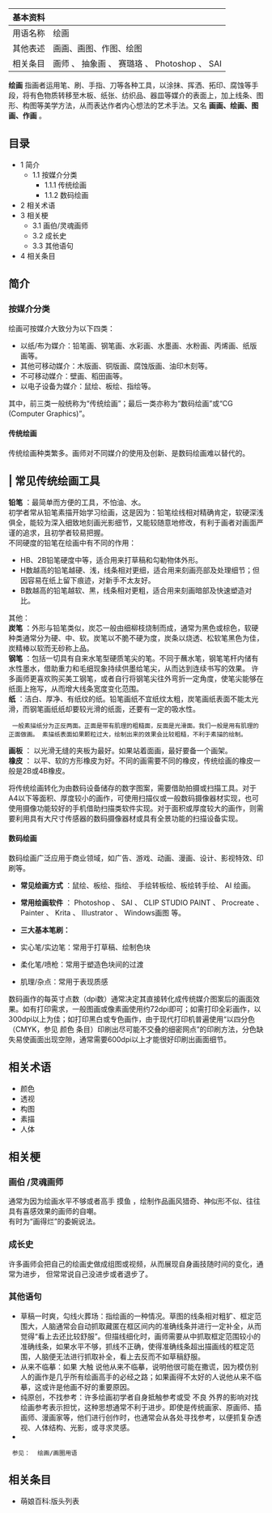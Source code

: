 |  **基本资料**  ||
|---|---|
|用语名称  |  绘画   |
|其他表述  |  画画、画图、作图、绘图   |
|相关条目  |  画师  、  抽象画  、  赛璐珞  、  Photoshop  、  SAI   |
  
  
**绘画**
指画者运用笔、刷、手指、刀等各种工具，以涂抹、挥洒、拓印、腐蚀等手段，将有色物质转移至木板、纸张、纺织品、器皿等媒介的表面上，加上线条、图形、构图等美学方法，从而表达作者内心想法的艺术手法。又名
**画画、绘画、图画、作画** 。

##  目录

  * 1  简介 
    * 1.1  按媒介分类 
      * 1.1.1  传统绘画 
      * 1.1.2  数码绘画 
  * 2  相关术语 
  * 3  相关梗 
    * 3.1  画伯/灵魂画师 
    * 3.2  成长史 
    * 3.3  其他语句 
  * 4  相关条目 

##  简介

###  按媒介分类

绘画可按媒介大致分为以下四类：

  * 以纸/布为媒介：铅笔画、钢笔画、水彩画、水墨画、水粉画、丙烯画、纸版画等。 
  * 其他可移动媒介：木版画、铜版画、腐蚀版画、油印木刻等。 
  * 不可移动媒介：壁画、稻田画等。 
  * 以电子设备为媒介：鼠绘、板绘、指绘等。 

其中，前三类一般统称为“传统绘画”；最后一类亦称为“数码绘画”或“CG (Computer Graphics)”。

####  传统绘画

传统绘画种类繁多。画师对不同媒介的使用及创新、是数码绘画难以替代的。

|  常见传统绘画工具  
---  
**铅笔** ：最简单而方便的工具，不怕油、水。 </br>
初学者常从铅笔素描开始学习绘画，这是因为：铅笔绘线相对精确肯定，软硬深浅俱全，能较为深入细致地刻画光影细节，又能较随意地修改，有利于画者对画面严谨的追求，且初学者较易把握。
</br> 不同硬度的铅笔在绘画中有不同的作用： </br>

  * HB、2B铅笔硬度中等，适合用来打草稿和勾勒物体外形。 
  * H数越高的铅笔越硬、浅，线条相对更细，适合用来刻画亮部及处理细节；但因容易在纸上留下痕迹，对新手不太友好。 
  * B数越高的铅笔越软、黑，线条相对更粗，适合用来刻画暗部及快速塑造对比。 

其他： </br> **炭笔**
：外形与铅笔类似，炭芯一般由细柳枝烧制而成，通常为黑色或棕色，软硬种类通常分为硬、中、软。炭笔以不脆不硬为度，炭条以烧透、松软笔黑色为佳，炭精棒以软而无砂称上品。
</br> **钢笔**
：包括一切具有自来水笔型硬质笔尖的笔。不同于蘸水笔，钢笔笔杆内储有水性墨水，借助重力和毛细现象持续供墨给笔尖，从而达到连续书写的效果。
许多画师更喜欢购买美工钢笔，或者自行将钢笔尖往外弯折一定角度，使笔尖能够在纸面上拖写，从而增大线条宽度变化范围。 </br> **纸**
：洁白、厚净、有纸纹的纸。铅笔画纸不宜纸纹太粗，炭笔画纸表面不能太光滑，而钢笔画纸纸却要较光滑的纸面，还要有一定的吸水性。 </br>

     一般素描纸分为正反两面。正面是带有肌理的粗糙面，反面是光滑面。我们一般是用有肌理的正面做画。 素描纸表面如果颗粒过大，绘制出来的效果会比较粗糙，不利于素描的绘制。 
**画板** ： 以光滑无缝的夹板为最好。如果站着面画，最好要备一个画架。 </br> **橡皮** ：
以平、软的方形橡皮为好。不同的画需要不同的橡皮，传统绘画的橡皮一般是2B或4B橡皮。 </br>  
  
将传统绘画转化为由数码设备储存的数字图案，需要借助拍摄或扫描工具。对于A4以下等面积、厚度较小的画作，可使用扫描仪或一般数码摄像器材实现，也可使用摄像功能较好的手机借助扫描类软件实现。对于面积或厚度较大的画作，则需要利用具有大尺寸传感器的数码摄像器材或具有全景功能的扫描设备实现。

####  数码绘画

数码绘画广泛应用于商业领域，如广告、游戏、动画、漫画、设计、影视特效、印刷等。

  * **常见绘画方式** ：鼠绘、板绘、指绘、  手绘转板绘、板绘转手绘、  AI  绘画。 
  * **常用绘画软件** ：  Photoshop  、  SAI  、  CLIP STUDIO PAINT  、  Procreate  、  Painter  、  Krita  、  Illustrator  、  Windows画图  等。 
  * **三大基本笔刷：**

    

  * 实心笔/实边笔：常用于打草稿、绘制色块 
  * 柔化笔/喷枪：常用于塑造色块间的过渡 
  * 肌理/杂点：常用于表现质感 

数码画作的每英寸点数（dpi数）通常决定其直接转化成传统媒介图案后的画面效果。如有打印需求，一般图画或像素画使用约72dpi即可；如需打印全彩画作，以300dpi以上为佳；如打印黑白或专色画作，由于现代打印机普遍使用“以四分色（CMYK，参见
颜色  条目）印刷出尽可能不交叠的细密网点”的印刷方法，分色缺失易使画面出现空隙，通常需要600dpi以上才能很好印刷出画面细节。

##  相关术语

  * 颜色 
  * 透视 
  * 构图 
  * 素描 
  * 人体 

##  相关梗

###  画伯  /灵魂画师

通常为因为绘画水平不够或者高手  摸鱼  ，绘制作品画风猎奇、神似形不似、往往具有喜感效果的画师的自嘲。  
有时为“画得烂”的委婉说法。

###  成长史

许多画师会把自己的绘画史做成组图或视频，从而展现自身画技随时间的变化，通常为进步，  但常常说自己没进步或者退步了。

###  其他语句

  * 草稿一时爽，勾线火葬场：指绘画的一种情况。草图的线条相对粗犷、框定范围大，人脑通常会自动抓取藏匿在框区间内的准确线条并进行一定补全，从而觉得“看上去还比较舒服”。但描线细化时，画师需要从中抓取框定范围较小的准确线条，如果水平不够，抓线不正确，使得准确线条超出描画线的框定范围，人脑便无法进行抓取补全，看上去反而不如草稿舒服。 
  * 从来不临摹：如果  大触  说他从来不临摹，说明他很可能在撒谎，因为模仿别人的画作是几乎所有绘画高手的必经之路；如果画得不太好的人说他从来不临摹，这或许是他画不好的重要原因。 
  * 纯原创，不找参考：许多绘画初学者自身抵触参考或受  不良  外界的影响对找绘画参考表示担忧，这种思想通常不利于进步。即使是传统画家、原画师、插画师、漫画家等，他们进行创作时，也通常会从各处寻找参考，以便抓复杂透视、人体结构、光影，或寻求灵感。 
  * 

     参见：  绘画/画圈用语 

##  相关条目

  * 萌娘百科:版头列表 


